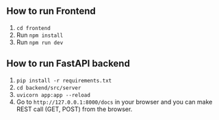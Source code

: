 ## How to run Frontend

1. `cd frontend`
2. Run `npm install`
3. Run `npm run dev`

## How to run FastAPI backend

1. `pip install -r requirements.txt`
2. `cd backend/src/server`
3. `uvicorn app:app --reload`
4. Go to `http://127.0.0.1:8000/docs` in your browser and you can make REST call (GET, POST) from the browser.
